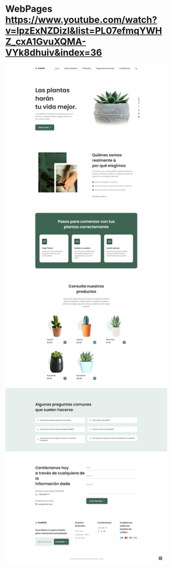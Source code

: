 # WebPages https://www.youtube.com/watch?v=lpzExNZDizI&list=PL07efmqYWHZ_cxA1GvuXQMA-VYk8dhuiv&index=36
<p align="center">
  <img src="preview.png" alt="preview del proyecto"  width="1600">
</p>